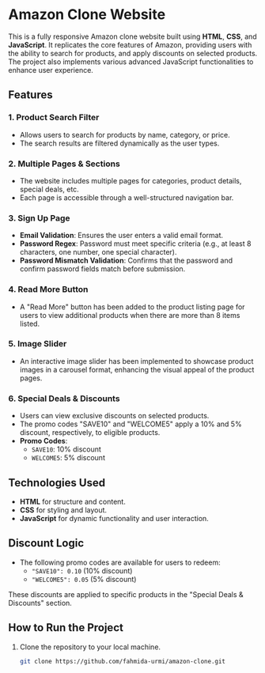 ﻿
# Amazon Clone Website

This is a fully responsive Amazon clone website built using **HTML**, **CSS**, and **JavaScript**. It replicates the core features of Amazon, providing users with the ability to search for products, and apply discounts on selected products. The project also implements various advanced JavaScript functionalities to enhance user experience.


## Features

### 1. **Product Search Filter**
   - Allows users to search for products by name, category, or price.
   - The search results are filtered dynamically as the user types.

### 2. **Multiple Pages & Sections**
   - The website includes multiple pages for categories, product details, special deals, etc.
   - Each page is accessible through a well-structured navigation bar.

### 3. **Sign Up Page**
   - **Email Validation**: Ensures the user enters a valid email format.
   - **Password Regex**: Password must meet specific criteria (e.g., at least 8 characters, one number, one special character).
   - **Password Mismatch Validation**: Confirms that the password and confirm password fields match before submission.

### 4. **Read More Button**
   - A "Read More" button has been added to the product listing page for users to view additional products when there are more than 8 items listed.

### 5. **Image Slider**
   - An interactive image slider has been implemented to showcase product images in a carousel format, enhancing the visual appeal of the product pages.

### 6. **Special Deals & Discounts**
   - Users can view exclusive discounts on selected products.
   - The promo codes "SAVE10" and "WELCOME5" apply a 10% and 5% discount, respectively, to eligible products.
   - **Promo Codes**:
     - `SAVE10`: 10% discount
     - `WELCOME5`: 5% discount

## Technologies Used
- **HTML** for structure and content.
- **CSS** for styling and layout.
- **JavaScript** for dynamic functionality and user interaction.

## Discount Logic

- The following promo codes are available for users to redeem:
  - `"SAVE10": 0.10` (10% discount)
  - `"WELCOME5": 0.05` (5% discount)

These discounts are applied to specific products in the "Special Deals & Discounts" section.

## How to Run the Project

1. Clone the repository to your local machine.
   ```bash
   git clone https://github.com/fahmida-urmi/amazon-clone.git



   

